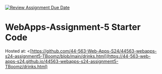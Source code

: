 [![Review Assignment Due Date](https://classroom.github.com/assets/deadline-readme-button-24ddc0f5d75046c5622901739e7c5dd533143b0c8e959d652212380cedb1ea36.svg)](https://classroom.github.com/a/5u0mb8O1)
# WebApps-Assignment-5 Starter Code
Hosted at: <[https://github.com/44-563-Web-Apps-S24/44563-webapps-s24-assignment5-TBoomz/blob/main/drinks.html](https://44-563-web-apps-s24.github.io/44563-webapps-s24-assignment5-TBoomz/drinks.html)
